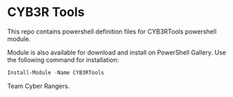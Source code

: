 # CYB3R Tools

This repo contains powershell definition files for CYB3RTools powershell module. 

Module is also available for download and install on PowerShell Gallery. Use the following command for installation:

```powershell
Install-Module -Name CYB3RTools
```

Team Cyber Rangers.
